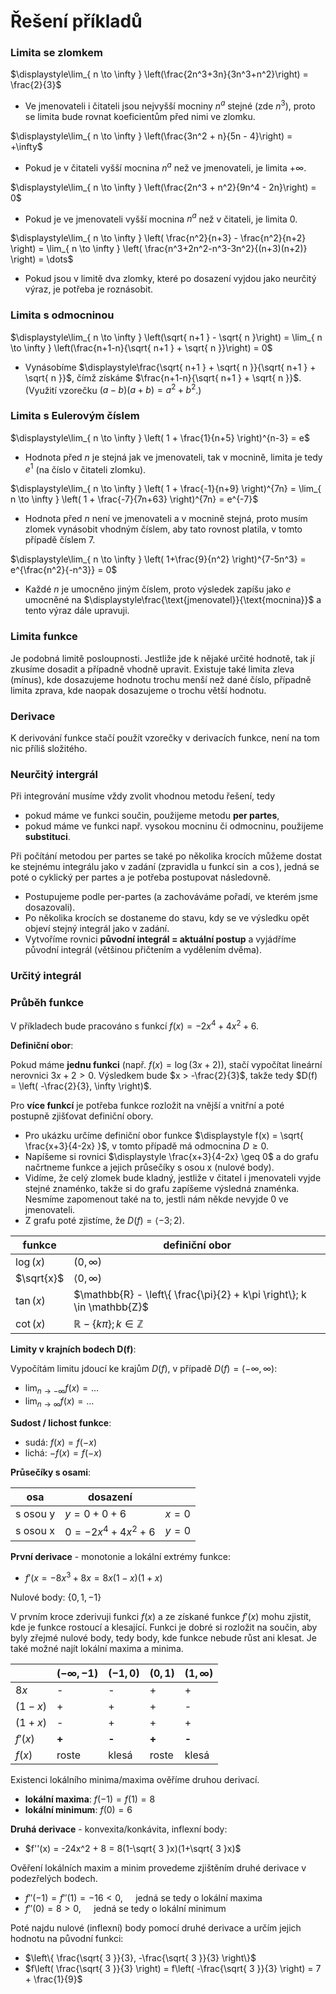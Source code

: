 # Řešení příkladů

### Limita se zlomkem

$\displaystyle\lim_{ n \to \infty } \left(\frac{2n^3+3n}{3n^3+n^2}\right) = \frac{2}{3}$
- Ve jmenovateli i čitateli jsou nejvyšší mocniny $n^a$ stejné (zde $n^3$), proto se limita bude rovnat koeficientům před nimi ve zlomku.

$\displaystyle\lim_{ n \to \infty } \left(\frac{3n^2 + n}{5n - 4}\right) = +\infty$
- Pokud je v čitateli vyšší mocnina $n^a$ než ve jmenovateli, je limita $+\infty$.

$\displaystyle\lim_{ n \to \infty } \left(\frac{2n^3 + n^2}{9n^4 - 2n}\right) = 0$
- Pokud je ve jmenovateli vyšší mocnina $n^a$ než v čitateli, je limita $0$.

$\displaystyle\lim_{ n \to \infty } \left( \frac{n^2}{n+3} - \frac{n^2}{n+2} \right) = \lim_{ n \to \infty } \left( \frac{n^3+2n^2-n^3-3n^2}{(n+3)(n+2)} \right) = \dots$
- Pokud jsou v limitě dva zlomky, které po dosazení vyjdou jako neurčitý výraz, je potřeba je roznásobit.

### Limita s odmocninou

$\displaystyle\lim_{ n \to \infty } \left(\sqrt{ n+1 } - \sqrt{ n }\right) = \lim_{ n \to \infty } \left(\frac{n+1-n}{\sqrt{ n+1 } + \sqrt{ n }}\right) = 0$
- Vynásobíme $\displaystyle\frac{\sqrt{ n+1 } + \sqrt{ n }}{\sqrt{ n+1 } + \sqrt{ n }}$, čímž získáme $\frac{n+1-n}{\sqrt{ n+1 } + \sqrt{ n }}$. (Využití vzorečku $(a-b)(a+b) = a^2+b^2$.)

### Limita s Eulerovým číslem

$\displaystyle\lim_{ n \to \infty } \left( 1 + \frac{1}{n+5} \right)^{n-3} = e$
- Hodnota před $n$ je stejná jak ve jmenovateli, tak v mocnině, limita je tedy $e^1$ (na číslo v čitateli zlomku).

$\displaystyle\lim_{ n \to \infty } \left( 1 + \frac{-1}{n+9} \right)^{7n} = \lim_{ n \to \infty } \left( 1 + \frac{-7}{7n+63} \right)^{7n} = e^{-7}$
- Hodnota před $n$ není ve jmenovateli a v mocnině stejná, proto musím zlomek vynásobit vhodným číslem, aby tato rovnost platila, v tomto případě číslem $7$.

$\displaystyle\lim_{ n \to \infty } \left( 1+\frac{9}{n^2} \right)^{7-5n^3} = e^{\frac{n^2}{-n^3}} = 0$
- Každé $n$ je umocněno jiným číslem, proto výsledek zapíšu jako $e$ umocněné na $\displaystyle\frac{\text{jmenovatel}}{\text{mocnina}}$ a tento výraz dále upravuji.

### Limita funkce

Je podobná limitě posloupnosti. Jestliže jde k nějaké určité hodnotě, tak jí zkusíme dosadit a případně vhodně upravit. Existuje také limita zleva (mínus), kde dosazujeme hodnotu trochu menší než dané číslo, případně limita zprava, kde naopak dosazujeme o trochu větší hodnotu.

### Derivace

K derivování funkce stačí použít vzorečky v derivacích funkce, není na tom nic příliš složitého.

### Neurčitý intergrál

Při integrování musíme vždy zvolit vhodnou metodu řešení, tedy
- pokud máme ve funkci součin, použijeme metodu **per partes**,
- pokud máme ve funkci např. vysokou mocninu či odmocninu, použijeme **substituci**.

Při počítání metodou per partes se také po několika krocích můžeme dostat ke stejnému integrálu jako v zadání (zpravidla u funkcí $\sin$ a $\cos$), jedná se poté o cyklický per partes a je potřeba postupovat následovně.
- Postupujeme podle per-partes (a zachováváme pořadí, ve kterém jsme dosazovali).
- Po několika krocích se dostaneme do stavu, kdy se ve výsledku opět objeví stejný integrál jako v zadání.
- Vytvoříme rovnici **původní integrál = aktuální postup** a vyjádříme původní integrál (většinou přičtením a vydělením dvěma).

### Určitý integrál

### Průběh funkce

V příkladech bude pracováno s funkcí $f(x) = -2x^4 + 4x^2 + 6$.

**Definiční obor**:

Pokud máme **jednu funkci** (např. $f(x) = \log(3x+2)$), stačí vypočítat lineární nerovnici $3x + 2 > 0$. Výsledkem bude $x > -\frac{2}{3}$, takže tedy $D(f) = \left( -\frac{2}{3}, \infty \right)$.

Pro **více funkcí** je potřeba funkce rozložit na vnější a vnitřní a poté postupně zjišťovat definiční obory.
- Pro ukázku určíme definiční obor funkce $\displaystyle f(x) = \sqrt{ \frac{x+3}{4-2x} }$, v tomto případě má odmocnina $D\geq 0$.
- Napíšeme si rovnici $\displaystyle \frac{x+3}{4-2x} \geq 0$ a do grafu načrtneme funkce a jejich průsečíky s osou x (nulové body).
- Vidíme, že celý zlomek bude kladný, jestliže v čitatel i jmenovateli vyjde stejné znaménko, takže si do grafu zapíšeme výsledná znaménka. Nesmíme zapomenout také na to, jestli nám někde nevyjde 0 ve jmenovateli.
- Z grafu poté zjistíme, že $D(f) = \langle -3; 2 )$.

| funkce     | definiční obor                                                           |
| ---------- | ------------------------------------------------------------------------ |
| $\log(x)$  | $(0, \infty)$                                                            |
| $\sqrt{x}$ | $\langle0, \infty)$                                                      |
| $\tan(x)$  | $\mathbb{R} - \left\{  \frac{\pi}{2} + k\pi  \right\}; k \in \mathbb{Z}$ |
| $\cot(x)$  | $\mathbb{R} - \left\{  k\pi  \right\}; k \in \mathbb{Z}$                 |

**Limity v krajních bodech D(f)**:

Vypočítám limitu jdoucí ke krajům $D(f)$, v případě $D(f) = (-\infty, \infty)$:

- $\displaystyle \lim_{ n \to -\infty } f(x) = \dots$
- $\displaystyle \lim_{ n \to \infty } f(x) = \dots$

**Sudost / lichost funkce**:

- sudá: $f(x) = f(-x)$
- lichá: $-f(x) = f(-x)$

**Průsečíky s osami**:

| osa      | dosazení               |         |
| -------- | ---------------------- | ------- |
| s osou y | $y = 0 + 0 + 6$        | $x = 0$ |
| s osou x | $0 = -2x^4 + 4x^2 + 6$ | $y = 0$ |

**První derivace** - monotonie a lokální extrémy funkce:

- $f'(x = -8x^3 + 8x = 8x(1-x)(1+x)$

Nulové body: $\{0, 1, -1\}$

V prvním kroce zderivuji funkci $f(x)$ a ze získané funkce $f'(x)$ mohu zjistit, kde je funkce rostoucí a klesající. Funkci je dobré si rozložit na součin, aby byly zřejmé nulové body, tedy body, kde funkce nebude růst ani klesat. Je také možné najít lokální maxima a minima.

|         | $(-\infty, -1)$ | $(-1, 0)$ | $(0, 1)$ | $(1, \infty)$ |
| ------- | --------------- | --------- | -------- | ------------- |
| $8x$    | -               | -         | +        | +             |
| $(1-x)$ | +               | +         | +        | -             |
| $(1+x)$ | -               | +         | +        | +             |
| $f'(x)$ | **+**           | **-**     | **+**    | **-**         |
| $f(x)$  | roste           | klesá     | roste    | klesá         |

Existenci lokálního minima/maxima ověříme druhou derivací.

- **lokální maxima**: $f(-1) = f(1) = 8$
- **lokální minimum**: $f(0) = 6$

**Druhá derivace** - konvexita/konkávita, inflexní body:

- $f''(x) = -24x^2 + 8 = 8(1-\sqrt{ 3 }x)(1+\sqrt{ 3 }x)$

Ověření lokálních maxim a minim provedeme zjištěním druhé derivace v podezřelých bodech.
- $f''(-1) = f''(1) = -16 < 0, \quad$ jedná se tedy o lokální maxima
- $f''(0) = 8 > 0, \quad$ jedná se tedy o lokální minimum

Poté najdu nulové (inflexní) body pomocí druhé derivace a určím jejich hodnotu na původní funkci:
- $\left\{ \frac{\sqrt{ 3 }}{3}, -\frac{\sqrt{ 3 }}{3} \right\}$
- $f\left( \frac{\sqrt{ 3 }}{3} \right) = f\left( -\frac{\sqrt{ 3 }}{3} \right) = 7 + \frac{1}{9}$